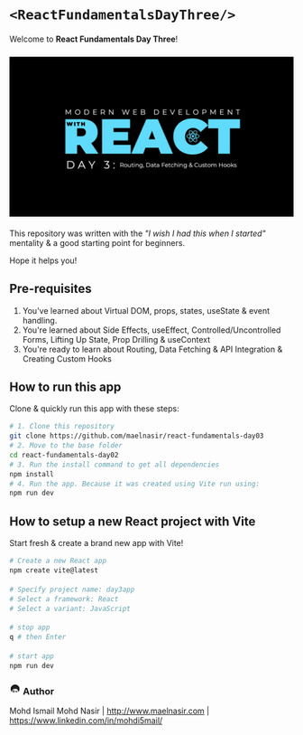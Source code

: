 # `<ReactFundamentalsDayThree/>`

Welcome to **React Fundamentals Day Three**!

### <img src='./src/assets/Modern Web Development with React - Day 3.png'>

This repository was written with the *"I wish I had this when I started"* mentality & a good starting point for beginners.

Hope it helps you!

## Pre-requisites
1) You've learned about Virtual DOM, props, states, useState & event handling.
2) You're learned about Side Effects, useEffect, Controlled/Uncontrolled Forms, Lifting Up State, Prop Drilling & useContext
3) You're ready to learn about Routing, Data Fetching & API Integration & Creating Custom Hooks

## How to run this app
Clone & quickly run this app with these steps:
```bash
# 1. Clone this repository
git clone https://github.com/maelnasir/react-fundamentals-day03
# 2. Move to the base folder 
cd react-fundamentals-day02
# 3. Run the install command to get all dependencies
npm install
# 4. Run the app. Because it was created using Vite run using:
npm run dev
```

## How to setup a new React project with Vite
Start fresh & create a brand new app with Vite!
```bash
# Create a new React app
npm create vite@latest

# Specify project name: day3app
# Select a framework: React
# Select a variant: JavaScript

# stop app
q # then Enter

# start app
npm run dev
```

### <img src='./src/assets/maelnasir_eyesfront.png' width=20 height=20> Author
Mohd Ismail Mohd Nasir | http://www.maelnasir.com | https://www.linkedin.com/in/mohdi5mail/ 
